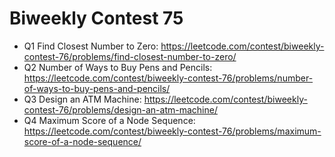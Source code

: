 # Biweekly Contest 75

 - Q1 Find Closest Number to Zero: https://leetcode.com/contest/biweekly-contest-76/problems/find-closest-number-to-zero/
 - Q2 Number of Ways to Buy Pens and Pencils: https://leetcode.com/contest/biweekly-contest-76/problems/number-of-ways-to-buy-pens-and-pencils/
 - Q3 Design an ATM Machine: https://leetcode.com/contest/biweekly-contest-76/problems/design-an-atm-machine/
 - Q4 Maximum Score of a Node Sequence: https://leetcode.com/contest/biweekly-contest-76/problems/maximum-score-of-a-node-sequence/
